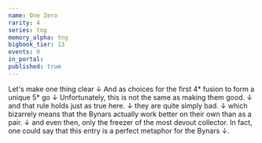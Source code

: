 ```yaml
---
name: One Zero
rarity: 4
series: tng
memory_alpha: tng
bigbook_tier: 13
events: 0
in_portal:
published: true
---
```


Let's make one thing clear ↓ And as choices for the first 4* fusion to form a unique 5* go ↓  Unfortunately, this is not the same as making them good. ↓ and that rule holds just as true here. ↓ they are quite simply bad. ↓ which bizarrely means that the Bynars actually work better on their own than as a pair. ↓ and even then, only the freezer of the most devout collector. In fact, one could say that this entry is a perfect metaphor for the Bynars ↓.
